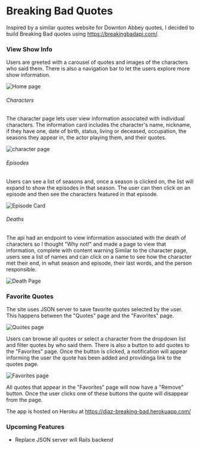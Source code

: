 # Breaking Bad Quotes
<!-- This app uses https://breakingbadapi.com/ to let fans of the show explore character info, episodes by season, death info, and quotes from the show. Users can also favorite certain quotes and have them appear on their page of favorites.  -->

Inspired by a similar quotes website for Downton Abbey quotes, I decided to build Breaking Bad quotes using https://breakingbadapi.com/. 

### View Show Info

Users are greeted with a carousel of quotes and images of the characters who said them. There is also a navigation bar to let the users explore more show information. 

<img src='https://i.imgur.com/mI5gQTo.png' alt='Home page' />

###### Characters
                                                
The character page lets user view information associated with individual characters. The information card includes the character's name, nickname, if they have one, date of birth, status, living or deceased, occupation, the seasons they appear in, the actor playing them, and their quotes.

<img src='https://i.imgur.com/0xtdyA2.png' alt='character page' />

###### Episodes

Users can see a list of seasons and, once a season is clicked on, the list will expand to show the episodes in that season. The user can then click on an episode and then see the characters featured in that episode. 

<img src='https://i.imgur.com/gmyTnyv.png' alt='Episode Card' />

###### Deaths 

The api had an endpoint to view information associated with the death of characters so I thought "Why not!" and made a page to view that information, complete with content warning
Similar to the character page, users see a list of names and can click on a name to see how the character met their end, in what season and episode, their last words, and the person responsible.

<img src='https://i.imgur.com/9eTeaty.png' alt='Death Page' />

### Favorite Quotes

The site uses JSON server to save favorite quotes selected by the user. This happens between the "Quotes" page and the "Favorites" page. 

<img src='https://i.imgur.com/7htTqvv.png' alt='Quotes page' />

Users can browse all quotes or select a character from the dropdown list and filter quotes by who said them. There is also a button to add quotes to the "Favorites" page. Once the button is clicked, a notification will appear informing the user the quote has been added and providinga link to the quotes page. 

<img src='https://i.imgur.com/aqnAx2H.png' alt='Favorites page' />

All quotes that appear in the "Favorites" page will now have a "Remove" button. Once the user clicks one of these buttons the quote will disappear from the page. 

The app is hosted on Heroku at https://diaz-breaking-bad.herokuapp.com/

### Upcoming Features

- Replace JSON server will Rails backend
